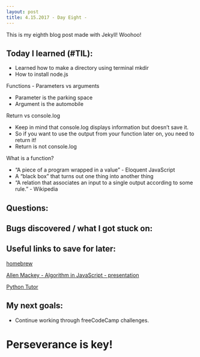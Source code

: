 ```yaml
---
layout: post
title: 4.15.2017 - Day Eight - 
---
```


This is my eighth blog post made with Jekyll! Woohoo! 

## Today I learned (#TIL):   

- Learned how to make a directory using terminal  mkdir
- How to install node.js


Functions - Parameters vs arguments

- Parameter is the parking space
- Argument is the automobile


Return vs console.log

- Keep in mind that console.log displays information but doesn’t save it.
- So if you want to use the output from your function later on, you need to return it!
- Return is not console.log


What is a function?
- “A piece of a program wrapped in a value” - Eloquent JavaScript
- A “black box” that turns out one thing into another thing
- “A relation that associates an input to a single output according to some rule.” - Wikipedia


## Questions:



## Bugs discovered / what I got stuck on:



## Useful links to save for later:

[homebrew](https://brew.sh/)

[Allen Mackey - Algorithm in JavaScript - presentation](https://docs.google.com/presentation/d/1d6uz9jeW3OQ5wKNpqQqgoIaC08Aan2p8IxuAa3XmmvE/edit?usp=sharing)

[Python Tutor](http://pythontutor.com/)


## My next goals:

- Continue working through freeCodeCamp challenges.

# Perseverance is key!







